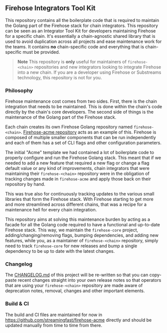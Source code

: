 ## Firehose Integrators Tool Kit

This repository contains all the boilerplate code that is required to maintain the Golang part of the Firehose stack for chain integrators. This repository can be seen as an Integrator Tool Kit for developers maintaining Firehose for a specific chain. It's essentially a chain-agnostic shared library that is used to avoid duplication across all projects and ease maintenance work for the teams. It contains **no** chain-specific code and everything that is chain-specific must be provided.

> **Note** This repository is **only** useful for maintainers of `firehose-<chain>` repositories and new integrators looking to integrate Firehose into a new chain. If you are a developer using Firehose or Substreams technology, this repository is not for you.

### Philosophy

Firehose maintenance cost comes from two sides. First, there is the chain integration that needs to be maintained. This is done within the chain's code directly by the chain's core developers. The second side of things is the maintenance of the Golang part of the Firehose stack.

Each chain creates its own Firehose Golang repository named `firehose-<chain>`. [Firehose-acme repository](https://github.com/streamingfast/firehose-acme) acts as an example of this. Firehose is composed of multiple smaller components that can be run independently and each of them has a set of CLI flags and other configuration parameters.

The initial "Acme" template we had contained a lot of boilerplate code to properly configure and run the Firehose Golang stack. This meant that if we needed to add a new feature that required a new flag or change a flag default value or any kind of improvements, chain integrators that were maintaining their `firehose-<chain>` repository were in the obligation of tracking changes made in `firehose-acme` and apply those back on their repository by hand.

This was true also for continuously tracking updates to the various small libraries that form the Firehose stack. With Firehose starting to get more and more streamlined across different chains, that was a recipe for a maintenance hell for every chain integration.

This repository aims at solving this maintenance burden by acting as a facade for all the Golang code required to have a functional and up-to-date Firehose stack. This way, we maintain the `firehose-core` project, adding/changing/removing flags, bumping dependencies, and adding new features, while you, as a maintainer of `firehose-<chain>` repository, simply need to track `firehose-core` for new releases and bump a single dependency to be up to date with the latest changes.

### Changelog

The [CHANGELOG.md](./CHANGELOG.md) of this project will be re-written so that you can copy-paste recent changes straight into your own release notes so that operators that are using your `firehose-<chain>` repository are made aware of deprecation notes, removal, changes and other important elements.

### Build & CI

The build and CI files are maintained for now in https://github.com/streamingfast/firehose-acme directly and should be updated manually from time to time from there.

